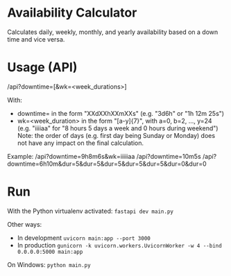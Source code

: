 # Availability Calculator

Calculates daily, weekly, monthly, and yearly availability based on a down time and vice versa.

# Usage (API)

/api?downtime=<duration>[&wk=<week_durations>]

With:
* downtime=<duration> in the form "XXdXXhXXmXXs" (e.g. "3d6h" or "1h 12m 25s")
* wk=<week_duration> in the form "[a-y]{7}", with a=0, b=2, ..., y=24 (e.g. "iiiiaa" for "8 hours 5 days a week and 0 hours during weekend")
Note: the order of days (e.g. first day being Sunday or Monday) does not have any impact on the final calculation.

Example:
/api?downtime=9h8m6s&wk=iiiiiaa
/api?downtime=10m5s
/api?downtime=6h10m&dur=5&dur=5&dur=5&dur=5&dur=5&dur=0&dur=0

# Run

With the Python virtualenv activated:
`fastapi dev main.py`

Other ways:
* In development
`uvicorn main:app --port 3000`
* In production
`gunicorn -k uvicorn.workers.UvicornWorker -w 4 --bind 0.0.0.0:5000 main:app`

On Windows:
`python main.py`
